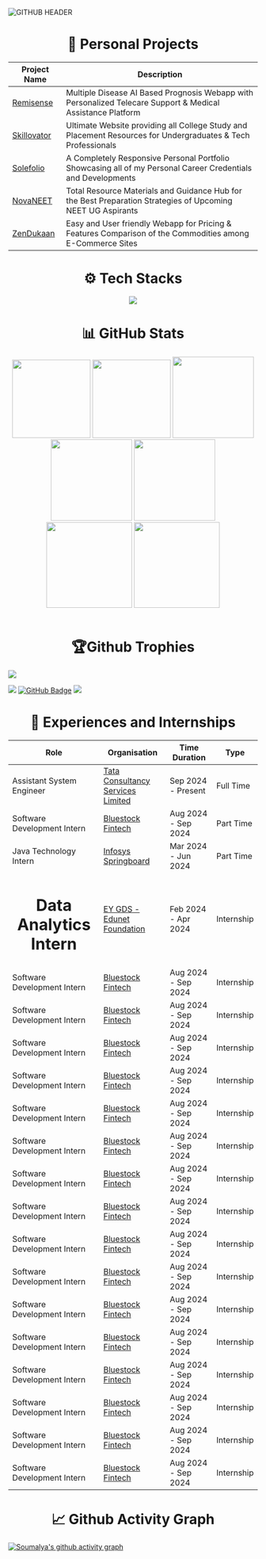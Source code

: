 ![GITHUB HEADER](https://github.com/user-attachments/assets/c425b1c6-eac3-4534-ad87-9af540cd1371)


<h1 align=center>💼 Personal Projects</h1>

<div align="center">
  
| Project Name | Description |
|--------------|-------------|
| [Remisense](https://xyz.vercel.app/) | Multiple Disease AI Based Prognosis Webapp with Personalized Telecare Support & Medical Assistance Platform |
| [Skillovator](https://xyz.vercel.app/) | Ultimate Website providing all College Study and Placement Resources for Undergraduates & Tech Professionals |
| [Solefolio](https://xyz.vercel.app/) | A Completely Responsive Personal Portfolio Showcasing all of my Personal Career Credentials and Developments | 
| [NovaNEET](https://xyz.vercel.app/) | Total Resource Materials and Guidance Hub for the Best Preparation Strategies of Upcoming NEET UG Aspirants |
| [ZenDukaan](https://xyz.vercel.app/) | Easy and User friendly Webapp for Pricing & Features Comparison of the Commodities among E-Commerce Sites |

</div><be>

<h1 align=center>⚙ Tech Stacks</h1>

<p align="center">
  <a href="https://skillicons.dev">
    <img src="https://skillicons.dev/icons?i=cpp,java,py,html,css,js,bootstrap,react,tailwind,nextjs,nodejs,express,mongodb,flask,postgres" />
  </a>
</p>


<h1 align=center>📊 GitHub Stats</h1>

<div align="center">

<img height="158em" src="https://github-profile-summary-cards.vercel.app/api/cards/profile-details?username=soubhatta&theme=radical&hide_border=false">
<img height="158em" src="https://github-readme-stats.vercel.app/api/top-langs/?username=soubhatta&theme=radical&hide_border=true&include_all_commits=false&count_private=false&layout=compact">
<img height="164em" src="https://github-profile-summary-cards.vercel.app/api/cards/repos-per-language?username=soubhatta&theme=radical&hide_border=false">
<img height="164em" src="https://github-profile-summary-cards.vercel.app/api/cards/most-commit-language?username=soubhatta&theme=radical&hide_border=false">
<img height="164em" src="https://github-profile-summary-cards.vercel.app/api/cards/productive-time?username=soubhatta&theme=radical&utcOffset=8&hide_border=false">
<img height="173em" src="https://github-readme-stats.vercel.app/api?username=soubhatta&show_icons=true&rank_icon=github&theme=radical&hide_border=true&card_width=320_private=false">
<img height="173em" src="https://github-readme-streak-stats.herokuapp.com/?user=soubhatta&theme=radical&hide_border=true">

</div><br>

<h1 align=center>🏆Github Trophies</h1>

![](https://github-profile-trophy.vercel.app/?username=soubhatta&theme=radical&no-frame=false&no-bg=true&margin-w=4)


![ ](https://komarev.com/ghpvc/?username=soubhatta&color=blue)
</a>
<a href="https://github.com/soubhatta?tab=followers"><img src="https://img.shields.io/github/followers/soubhatta?label=Followers&style=social" alt="GitHub Badge"></a>
<a href ="https://metrics.lecoq.io/insights/soubhatta"><img src="https://img.shields.io/badge/-informational?&label=GitHub+Metrics&style=social"/></a>

</p>

<h1 align=center>📒 Experiences and Internships</h1>

<div align=center>

|            Role             |                                          Organisation                                            |    Time Duration    |    Type    |
| --------------------------- | -----------------------------------------------------------------------------------------------  | ------------------- | ---------- |
|  Assistant System Engineer  | [Tata Consultancy Services Limited](https://www.linkedin.com/company/tata-consultancy-services/) | Sep 2024 - Present  | Full Time  |
| Software Development Intern | [Bluestock Fintech](https://www.linkedin.com/company/bluestock-fintech/)                         | Aug 2024 - Sep 2024 | Part Time  |
|   Java Technology Intern    | [Infosys Springboard](https://www.linkedin.com/company/infosys-springboard/)                     | Mar 2024 - Jun 2024 | Part Time  |
| <h1 align=center>Data Analytics Intern</h1>    | [EY GDS - Edunet Foundation](https://www.linkedin.com/company/edunetfoundation/)                 | Feb 2024 - Apr 2024 | Internship |
| Software Development Intern | [Bluestock Fintech](https://www.linkedin.com/company/bluestock-fintech/)                         | Aug 2024 - Sep 2024 | Internship |
| Software Development Intern | [Bluestock Fintech](https://www.linkedin.com/company/bluestock-fintech/)                         | Aug 2024 - Sep 2024 | Internship |
| Software Development Intern | [Bluestock Fintech](https://www.linkedin.com/company/bluestock-fintech/)                         | Aug 2024 - Sep 2024 | Internship |
| Software Development Intern | [Bluestock Fintech](https://www.linkedin.com/company/bluestock-fintech/)                         | Aug 2024 - Sep 2024 | Internship |
| Software Development Intern | [Bluestock Fintech](https://www.linkedin.com/company/bluestock-fintech/)                         | Aug 2024 - Sep 2024 | Internship |
| Software Development Intern | [Bluestock Fintech](https://www.linkedin.com/company/bluestock-fintech/)                         | Aug 2024 - Sep 2024 | Internship |
| Software Development Intern | [Bluestock Fintech](https://www.linkedin.com/company/bluestock-fintech/)                         | Aug 2024 - Sep 2024 | Internship |
| Software Development Intern | [Bluestock Fintech](https://www.linkedin.com/company/bluestock-fintech/)                         | Aug 2024 - Sep 2024 | Internship |
| Software Development Intern | [Bluestock Fintech](https://www.linkedin.com/company/bluestock-fintech/)                         | Aug 2024 - Sep 2024 | Internship |
| Software Development Intern | [Bluestock Fintech](https://www.linkedin.com/company/bluestock-fintech/)                         | Aug 2024 - Sep 2024 | Internship |
| Software Development Intern | [Bluestock Fintech](https://www.linkedin.com/company/bluestock-fintech/)                         | Aug 2024 - Sep 2024 | Internship |
| Software Development Intern | [Bluestock Fintech](https://www.linkedin.com/company/bluestock-fintech/)                         | Aug 2024 - Sep 2024 | Internship |
| Software Development Intern | [Bluestock Fintech](https://www.linkedin.com/company/bluestock-fintech/)                         | Aug 2024 - Sep 2024 | Internship |
| Software Development Intern | [Bluestock Fintech](https://www.linkedin.com/company/bluestock-fintech/)                         | Aug 2024 - Sep 2024 | Internship |
| Software Development Intern | [Bluestock Fintech](https://www.linkedin.com/company/bluestock-fintech/)                         | Aug 2024 - Sep 2024 | Internship |
| Software Development Intern | [Bluestock Fintech](https://www.linkedin.com/company/bluestock-fintech/)                         | Aug 2024 - Sep 2024 | Internship |


</div>

<h1 align=center>📈 Github Activity Graph</h1>

[![Soumalya's github activity graph](https://github-readme-activity-graph.vercel.app/graph?username=soubhatta&bg_color=02011e&color=ffffff&line=37ff00&point=ffffff&area=true&hide_border=false)](https://github.com/soubhatta/github-readme-activity-graph)

